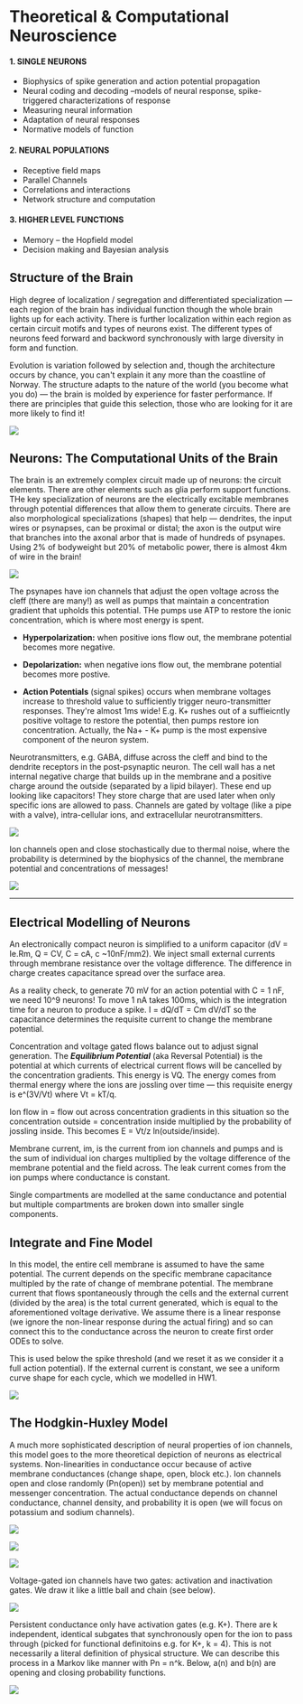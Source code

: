 # Theoretical & Computational Neuroscience

#### 1. SINGLE NEURONS
- Biophysics of spike generation and action potential propagation 
- Neural coding and decoding –models of neural response, spike-triggered characterizations of response
- Measuring neural information
- Adaptation of neural responses 
- Normative models of function 

#### 2. NEURAL POPULATIONS
- Receptive field maps 
- Parallel Channels 
- Correlations and interactions 
- Network structure and computation 
 

#### 3. HIGHER LEVEL FUNCTIONS
- Memory – the Hopfield model 
- Decision making and Bayesian analysis 

## Structure of the Brain

High degree of localization / segregation and differentiated specialization — each region of the brain has individual function though the whole brain lights up for each activity. There is further localization within each region as certain circuit motifs and types of neurons exist. The different types of neurons feed forward and backword synchronously with large diversity in form and function. 

Evolution is variation followed by selection and, though the architecture occurs by chance, you can't explain it any more than the coastline of Norway. The structure adapts to the nature of the world (you become what you do) — the brain is molded by experience for faster performance. If there are principles that guide this selection, those who are looking for it are more likely to find it!

![](/brain.png)

## Neurons: The Computational Units of the Brain

The brain is an extremely complex circuit made up of neurons: the circuit elements. There are other elements such as glia perform support functions. THe key specialization of neurons are the electrically excitable membranes through potential differences that allow them to generate circuits. There are also morphological specializations (shapes) that help — dendrites, the input wires or psynapses, can be proximal or distal; the axon is the output wire that branches into the axonal arbor that is made of hundreds of psynapes. Using 2% of bodyweight but 20% of metabolic power, there is almost 4km of wire in the brain! 

![](/neuronspecialization.png)

The psynapes have ion channels that adjust the open voltage across the cleff (there are many!) as well as pumps that maintain a concentration gradient that upholds this potential. THe pumps use ATP to restore the ionic concentration, which is where most energy is spent. 

- **Hyperpolarization:** when positive ions flow out, the membrane potential becomes more negative.

- **Depolarization:** when negative ions flow out, the membrane potential becomes more postive.

- **Action Potentials** (signal spikes) occurs when membrane voltages increase to threshold value to sufficiently trigger neuro-transmitter responses. They're almost 1ms wide! E.g. K+ rushes out of a suffieicntly positive voltage to restore the potential, then pumps restore ion concentration. Actually, the Na+ - K+ pump is the most expensive component of the neuron system. 

Neurotransmitters, e.g. GABA, diffuse across the cleff and bind to the dendrite receptors in the post-psynaptic neuron. The cell wall has a net internal negative charge that builds up in the membrane and a positive charge around the outside (separated by a lipid bilayer). These end up looking like capacitors! They store charge that are used later when only specific ions are allowed to pass. Channels are gated by voltage (like a pipe with a valve), intra-cellular ions, and extracellular neurotransmitters.

![](/ionchannels.png)

Ion channels open and close stochastically due to thermal noise, where the probability is determined by the biophysics of the channel, the membrane potential and concentrations of messages!

![](/psynapticcleff.png)

---

## Electrical Modelling of Neurons

An electronically compact neuron is simplified to a uniform capacitor (dV = Ie.Rm, Q = CV, C = cA, c ~10nF/mm2). We inject small external currents through membrane resistance over the voltage difference. The difference in charge creates capacitance spread over the surface area. 

As a reality check, to generate 70 mV for an action potential with C = 1 nF, we need 10^9 neurons! To move 1 nA takes 100ms, which is the integration time for a neuron to produce a spike. I = dQ/dT = Cm dV/dT so the capacitance determines the requisite current to change the membrane potential.

Concentration and voltage gated flows balance out to adjust signal generation. The ***Equilibrium Potential*** (aka Reversal Potential) is the potential at which currents of electrical current flows will be cancelled by the concentration gradients. This energy is VQ. The energy comes from thermal energy where the ions are jossling over time — this requisite energy is e^(3V/Vt) where Vt = kT/q. 

Ion flow in = flow out across concentration gradients in this situation so the concentration outside = concentration inside multiplied by the probability of jossling inside. This becomes E = Vt/z ln(outside/inside).

Membrane current, im, is the current from ion channels and pumps and is the sum of individual ion charges multiplied by the voltage difference of the membrane potential and the field across. The leak current comes from the ion pumps where conductance is constant.

Single compartments are modelled at the same conductance and potential but multiple compartments are broken down into smaller single components.

## Integrate and Fine Model

In this model, the entire cell membrane is assumed to have the same potential. The current depends on the specific membrane capacitance multipled by the rate of change of membrane potential. The membrane current that flows spontaneously through the cells and the external current (divided by the area) is the total current generated, which is equal to the aforementioned voltage derivative. We assume there is a linear response (we ignore the non-linear response during the actual firing) and so can connect this to the conductance across the neuron to create first order ODEs to solve. 

This is used below the spike threshold (and we reset it as we consider it a full action potential). If the external current is constant, we see a uniform curve shape for each cycle, which we modelled in HW1. 

![](/iafmodel_constant.png)

## The Hodgkin-Huxley Model

A much more sophisticated description of neural properties of ion channels, this model goes to the more theoretical depiction of neurons as electrical systems. Non-linearities in conductance occur because of active membrane conductances (change shape, open, block etc.). Ion channels open and close randomly (Pn(open)) set by membrane potential and messenger concentration. The actual conductance depends on channel conductance, channel density, and probability it is open (we will focus on potassium and sodium channels). 

![](/membraneequation.png)

![](/electrical.png)

![](/conductance.png)

Voltage-gated ion channels have two gates: activation and inactivation gates. We draw it like a little ball and chain (see below).

![](/voltagegated.png)

Persistent conductance only have activation gates (e.g. K+). There are k independent, identical subgates that synchronously open for the ion to pass through (picked for functional definitoins e.g. for K+, k = 4). This is not necessarily a literal definition of physical structure. We can describe this process in a Markov like manner with Pn = n^k. Below, a(n) and b(n) are opening and closing probability functions.

![](/probabilityk.png)
